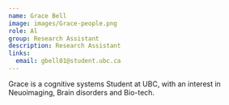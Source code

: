 ```yaml
---
name: Grace Bell 
image: images/Grace-people.png
role: Al
group: Research Assistant  
description: Research Assistant
links:
  email: gbell01@student.ubc.ca
---
```


Grace is a cognitive systems Student at UBC, with an interest in Neuoimaging, Brain disorders and Bio-tech. 
